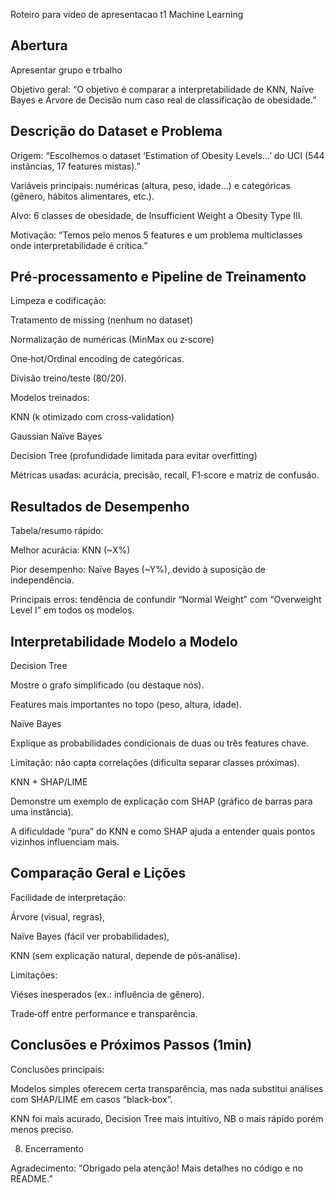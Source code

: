 Roteiro para video de apresentacao t1 Machine Learning

## Abertura

Apresentar grupo e trbalho 

Objetivo geral: “O objetivo é comparar a interpretabilidade de KNN, Naïve Bayes e Árvore de Decisão num caso real de classificação de obesidade.”

## Descrição do Dataset e Problema 

Origem: “Escolhemos o dataset ‘Estimation of Obesity Levels…’ do UCI (544 instâncias, 17 features mistas).”

Variáveis principais: numéricas (altura, peso, idade…) e categóricas (gênero, hábitos alimentares, etc.).

Alvo: 6 classes de obesidade, de Insufficient Weight a Obesity Type III.

Motivação: “Temos pelo menos 5 features e um problema multiclasses onde interpretabilidade é crítica.”

## Pré‑processamento e Pipeline de Treinamento 

Limpeza e codificação:

Tratamento de missing (nenhum no dataset)

Normalização de numéricas (MinMax ou z‑score)

One‑hot/Ordinal encoding de categóricas.

Divisão treino/teste (80/20).

Modelos treinados:

KNN (k otimizado com cross‑validation)

Gaussian Naïve Bayes

Decision Tree (profundidade limitada para evitar overfitting)

Métricas usadas: acurácia, precisão, recall, F1‑score e matriz de confusão.

## Resultados de Desempenho 

Tabela/resumo rápido:

Melhor acurácia: KNN (~X%)

Pior desempenho: Naïve Bayes (~Y%), devido à suposição de independência.

Principais erros: tendência de confundir “Normal Weight” com “Overweight Level I” em todos os modelos.

## Interpretabilidade Modelo a Modelo 

Decision Tree

Mostre o grafo simplificado (ou destaque nós).

Features mais importantes no topo (peso, altura, idade).

Naïve Bayes

Explique as probabilidades condicionais de duas ou três features chave.

Limitação: não capta correlações (dificulta separar classes próximas).

KNN + SHAP/LIME

Demonstre um exemplo de explicação com SHAP (gráfico de barras para uma instância).

A dificuldade “pura” do KNN e como SHAP ajuda a entender quais pontos vizinhos influenciam mais.

## Comparação Geral e Lições 

Facilidade de interpretação:

Árvore (visual, regras),

Naïve Bayes (fácil ver probabilidades),

KNN (sem explicação natural, depende de pós‑análise).

Limitações:

Viéses inesperados (ex.: influência de gênero).

Trade‑off entre performance e transparência.

## Conclusões e Próximos Passos (1min)

Conclusões principais:

Modelos simples oferecem certa transparência, mas nada substitui análises com SHAP/LIME em casos “black‑box”.

KNN foi mais acurado, Decision Tree mais intuitivo, NB o mais rápido porém menos preciso.


8. Encerramento 

Agradecimento: “Obrigado pela atenção! Mais detalhes no código e no README.”


